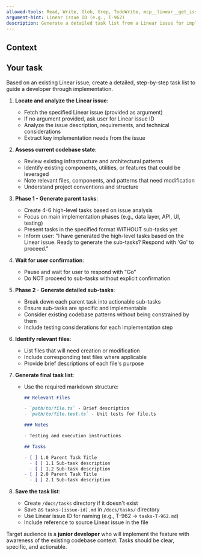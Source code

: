 ```yaml
---
allowed-tools: Read, Write, Glob, Grep, TodoWrite, mcp__linear__get_issue
argument-hint: Linear issue ID (e.g., T-962)
description: Generate a detailed task list from a Linear issue for implementation
---
```


## Context

<!-- Check current directory and available task files -->

## Your task

Based on an existing Linear issue, create a detailed, step-by-step task list to guide a developer through implementation.

1. **Locate and analyze the Linear issue**:

   - Fetch the specified Linear issue (provided as argument)
   - If no argument provided, ask user for Linear issue ID
   - Analyze the issue description, requirements, and technical considerations
   - Extract key implementation needs from the issue

2. **Assess current codebase state**:

   - Review existing infrastructure and architectural patterns
   - Identify existing components, utilities, or features that could be leveraged
   - Note relevant files, components, and patterns that need modification
   - Understand project conventions and structure

3. **Phase 1 - Generate parent tasks**:

   - Create 4-6 high-level tasks based on issue analysis
   - Focus on main implementation phases (e.g., data layer, API, UI, testing)
   - Present tasks in the specified format WITHOUT sub-tasks yet
   - Inform user: "I have generated the high-level tasks based on the Linear issue. Ready to generate the sub-tasks? Respond with 'Go' to proceed."

4. **Wait for user confirmation**:

   - Pause and wait for user to respond with "Go"
   - Do NOT proceed to sub-tasks without explicit confirmation

5. **Phase 2 - Generate detailed sub-tasks**:

   - Break down each parent task into actionable sub-tasks
   - Ensure sub-tasks are specific and implementable
   - Consider existing codebase patterns without being constrained by them
   - Include testing considerations for each implementation step

6. **Identify relevant files**:

   - List files that will need creation or modification
   - Include corresponding test files where applicable
   - Provide brief descriptions of each file's purpose

7. **Generate final task list**:

   - Use the required markdown structure:

     ```markdown
     ## Relevant Files

     - `path/to/file.ts` - Brief description
     - `path/to/file.test.ts` - Unit tests for file.ts

     ### Notes

     - Testing and execution instructions

     ## Tasks

     - [ ] 1.0 Parent Task Title
       - [ ] 1.1 Sub-task description
       - [ ] 1.2 Sub-task description
     - [ ] 2.0 Parent Task Title
       - [ ] 2.1 Sub-task description
     ```

8. **Save the task list**:
   - Create `/docs/tasks` directory if it doesn't exist
   - Save as `tasks-[issue-id].md` in `/docs/tasks/` directory
   - Use Linear issue ID for naming (e.g., T-962 → `tasks-T-962.md`)
   - Include reference to source Linear issue in the file

Target audience is a **junior developer** who will implement the feature with awareness of the existing codebase context. Tasks should be clear, specific, and actionable.